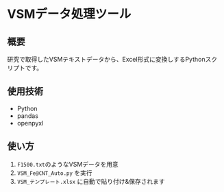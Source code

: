 # VSMデータ処理ツール

## 概要
研究で取得したVSMテキストデータから、Excel形式に変換しするPythonスクリプトです。

## 使用技術
- Python
- pandas
- openpyxl

## 使い方
1. `F1500.txt`のようなVSMデータを用意
2. `VSM_Fe@CNT_Auto.py` を実行
3. `VSM_テンプレート.xlsx` に自動で貼り付け&保存されます
